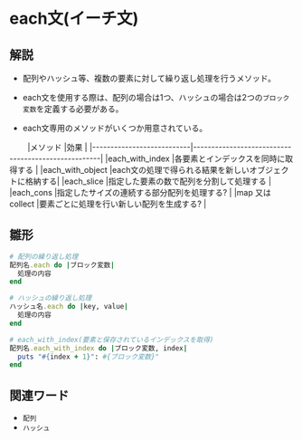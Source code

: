 # each文(イーチ文)  
## 解説  
* 配列やハッシュ等、複数の要素に対して繰り返し処理を行うメソッド。   
  
* each文を使用する際は、配列の場合は1つ、ハッシュの場合は2つの`ブロック変数`を定義する必要がある。

* each文専用のメソッドがいくつか用意されている。

　　
|メソッド                    |効果                                                |
|---------------------------|----------------------------------------------------|
|each_with_index            |各要素とインデックスを同時に取得する  |
|each_with_object           |each文の処理で得られる結果を新しいオブジェクトに格納する|
|each_slice                 |指定した要素の数で配列を分割して処理する   |
|each_cons                  |指定したサイズの連続する部分配列を処理する? |
|map 又は collect           |要素ごとに処理を行い新しい配列を生成する?  |

## 雛形   
```ruby
# 配列の繰り返し処理
配列名.each do |ブロック変数|
  処理の内容
end

# ハッシュの繰り返し処理
ハッシュ名.each do |key, value|
  処理の内容
end

# each_with_index(要素と保存されているインデックスを取得)
配列名.each_with_index do |ブロック変数, index|
  puts "#{index + 1}": #{ブロック変数}"
end

```
## 関連ワード  
* `配列`
* `ハッシュ`
